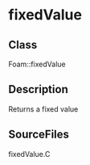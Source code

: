 # fixedValue 
## Class
Foam::fixedValue

## Description
Returns a fixed value

## SourceFiles
fixedValue.C


